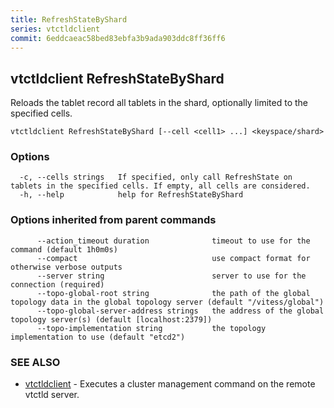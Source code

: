 ```yaml
---
title: RefreshStateByShard
series: vtctldclient
commit: 6eddcaeac58bed83ebfa3b9ada903ddc8ff36ff6
---
```

## vtctldclient RefreshStateByShard

Reloads the tablet record all tablets in the shard, optionally limited to the specified cells.

```
vtctldclient RefreshStateByShard [--cell <cell1> ...] <keyspace/shard>
```

### Options

```
  -c, --cells strings   If specified, only call RefreshState on tablets in the specified cells. If empty, all cells are considered.
  -h, --help            help for RefreshStateByShard
```

### Options inherited from parent commands

```
      --action_timeout duration              timeout to use for the command (default 1h0m0s)
      --compact                              use compact format for otherwise verbose outputs
      --server string                        server to use for the connection (required)
      --topo-global-root string              the path of the global topology data in the global topology server (default "/vitess/global")
      --topo-global-server-address strings   the address of the global topology server(s) (default [localhost:2379])
      --topo-implementation string           the topology implementation to use (default "etcd2")
```

### SEE ALSO

* [vtctldclient](../)	 - Executes a cluster management command on the remote vtctld server.


